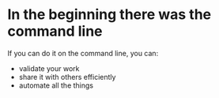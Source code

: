 # In the beginning there was the command line

If you can do it on the command line, you can:

* validate your work
* share it with others efficiently
* automate all the things

